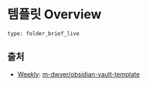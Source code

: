 # 템플릿 Overview
 
```ccard
type: folder_brief_live
```

 ## 출처
- [Weekly](Weekly.md): [m-dwyer/obsidian-vault-template](https://github.com/m-dwyer/obsidian-vault-template)